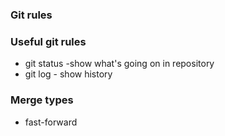 ### Git rules

### Useful git rules
- git status -show what's going on in repository
- git log - show history

### Merge types
- fast-forward
